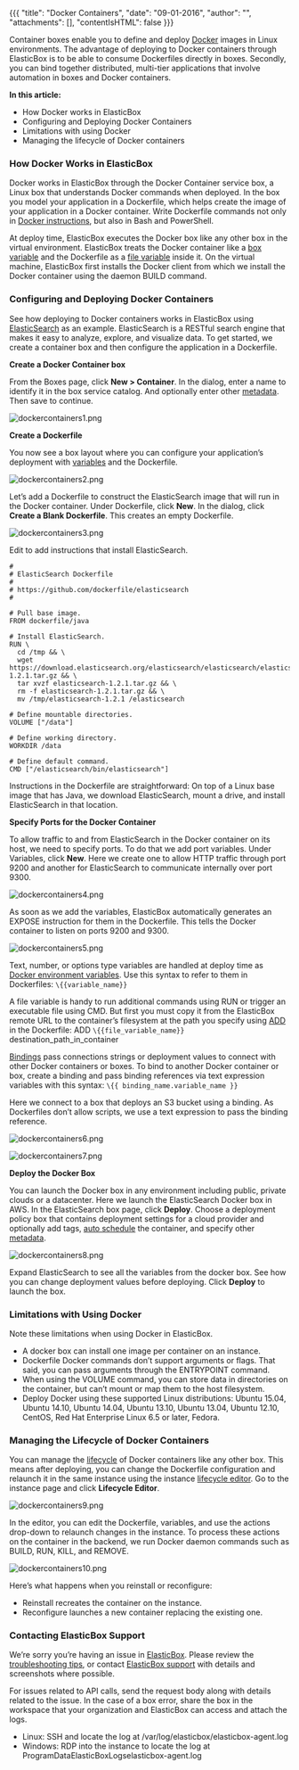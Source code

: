 {{{ "title": "Docker Containers",
"date": "09-01-2016",
"author": "",
"attachments": [],
"contentIsHTML": false
}}}

Container boxes enable you to define and deploy [Docker](https://docs.docker.com/engine/understanding-docker/) images in Linux environments. The advantage of deploying to Docker containers through ElasticBox is to be able to consume Dockerfiles directly in boxes. Secondly, you can bind together distributed, multi-tier applications that involve automation in boxes and Docker containers.

**In this article:**

* How Docker works in ElasticBox
* Configuring and Deploying Docker Containers
* Limitations with using Docker
* Managing the lifecycle of Docker containers

### How Docker Works in ElasticBox

Docker works in ElasticBox through the Docker Container service box, a Linux box that understands Docker commands when deployed. In the box you model your application in a Dockerfile, which helps create the image of your application in a Docker container. Write Dockerfile commands not only in [Docker instructions](https://docs.docker.com/engine/reference/builder/), but also in Bash and PowerShell.

At deploy time, ElasticBox executes the Docker box like any other box in the virtual environment. ElasticBox treats the Docker container like a [box variable](./parameterizing-boxes-with-variables.md) and the Dockerfile as a [file variable](./parameterizing-boxes-with-variables.md) inside it. On the virtual machine, ElasticBox first installs the Docker client from which we install the Docker container using the daemon BUILD command.

### Configuring and Deploying Docker Containers

See how deploying to Docker containers works in ElasticBox using [ElasticSearch](https://www.elastic.co/products) as an example. ElasticSearch is a RESTful search engine that makes it easy to analyze, explore, and visualize data. To get started, we create a container box and then configure the application in a Dockerfile.

**Create a Docker Container box**

From the Boxes page, click **New > Container**. In the dialog, enter a name to identify it in the box service catalog. And optionally enter other [metadata](./boxes.md). Then save to continue.

![dockercontainers1.png](../images/ElasticBox/dockercontainers1.png)

**Create a Dockerfile**

You now see a box layout where you can configure your application’s deployment with [variables](../ElasticBox/parameterizing-boxes-with-variables.md) and the Dockerfile.

![dockercontainers2.png](../images/ElasticBox/dockercontainers2.png)

Let’s add a Dockerfile to construct the ElasticSearch image that will run in the Docker container. Under Dockerfile, click **New**. In the dialog, click **Create a Blank Dockerfile**. This creates an empty Dockerfile.

![dockercontainers3.png](../images/ElasticBox/dockercontainers3.png)

Edit to add instructions that install ElasticSearch.

```
#
# ElasticSearch Dockerfile
#
# https://github.com/dockerfile/elasticsearch
#

# Pull base image.
FROM dockerfile/java

# Install ElasticSearch.
RUN \
  cd /tmp && \
  wget https://download.elasticsearch.org/elasticsearch/elasticsearch/elasticsearch-1.2.1.tar.gz && \
  tar xvzf elasticsearch-1.2.1.tar.gz && \
  rm -f elasticsearch-1.2.1.tar.gz && \
  mv /tmp/elasticsearch-1.2.1 /elasticsearch

# Define mountable directories.
VOLUME ["/data"]

# Define working directory.
WORKDIR /data

# Define default command.
CMD ["/elasticsearch/bin/elasticsearch"]
```

Instructions in the Dockerfile are straightforward: On top of a Linux base image that has Java, we download ElasticSearch, mount a drive, and install ElasticSearch in that location.

**Specify Ports for the Docker Container**

To allow traffic to and from ElasticSearch in the Docker container on its host, we need to specify ports. To do that we add port variables. Under Variables, click **New**. Here we create one to allow HTTP traffic through port 9200 and another for ElasticSearch to communicate internally over port 9300.

![dockercontainers4.png](../images/ElasticBox/dockercontainers4.png)

As soon as we add the variables, ElasticBox automatically generates an EXPOSE instruction for them in the Dockerfile. This tells the Docker container to listen on ports 9200 and 9300.

![dockercontainers5.png](../images/ElasticBox/dockercontainers5.png)

Text, number, or options type variables are handled at deploy time as [Docker environment variables](https://docs.docker.com/engine/reference/builder/). Use this syntax to refer to them in Dockerfiles: `\{{variable_name}}`

A file variable is handy to run additional commands using RUN or trigger an executable file using CMD. But first you must copy it from the ElasticBox remote URL to the container’s filesystem at the path you specify using [ADD](https://docs.docker.com/engine/reference/builder/) in the Dockerfile: ADD `\{{file_variable_name}}` destination_path_in_container

[Bindings](../ElasticBox/parameterizing-boxes-with-variables.md) pass connections strings or deployment values to connect with other Docker containers or boxes. To bind to another Docker container or box, create a binding and pass binding references via text expression variables with this syntax: `\{{ binding_name.variable_name }}`

Here we connect to a box that deploys an S3 bucket using a binding. As Dockerfiles don’t allow scripts, we use a text expression to pass the binding reference.

![dockercontainers6.png](../images/ElasticBox/dockercontainers6.png)

![dockercontainers7.png](../images/ElasticBox/dockercontainers7.png)

**Deploy the Docker Box**

You can launch the Docker box in any environment including public, private clouds or a datacenter. Here we launch the ElasticSearch Docker box in AWS. In the ElasticSearch box page, click **Deploy**. Choose a deployment policy box that contains deployment settings for a cloud provider and optionally add tags, [auto schedule](./deploying-managing-instances.md) the container, and specify other [metadata](./boxes.md).

![dockercontainers8.png](../images/ElasticBox/dockercontainers8.png)

Expand ElasticSearch to see all the variables from the docker box. See how you can change deployment values before deploying. Click **Deploy** to launch the box.

### Limitations with Using Docker

Note these limitations when using Docker in ElasticBox.

* A docker box can install one image per container on an instance.
* Dockerfile Docker commands don’t support arguments or flags. That said, you can pass arguments through the ENTRYPOINT command.
* When using the VOLUME command, you can store data in directories on the container, but can’t mount or map them to the host filesystem.
* Deploy Docker using these supported Linux distributions: Ubuntu 15.04, Ubuntu 14.10, Ubuntu 14.04, Ubuntu 13.10, Ubuntu 13.04, Ubuntu 12.10, CentOS, Red Hat Enterprise Linux 6.5 or later, Fedora.

### Managing the Lifecycle of Docker Containers

You can manage the [lifecycle](./deploying-managing-instances.md) of Docker containers like any other box. This means after deploying, you can change the Dockerfile configuration and relaunch it in the same instance using the instance [lifecycle editor](./lifecycle-editor.md). Go to the instance page and click **Lifecycle Editor**.

![dockercontainers9.png](../images/ElasticBox/dockercontainers9.png)

In the editor, you can edit the Dockerfile, variables, and use the actions drop-down to relaunch changes in the instance. To process these actions on the container in the backend, we run Docker daemon commands such as BUILD, RUN, KILL, and REMOVE.

![dockercontainers10.png](../images/ElasticBox/dockercontainers10.png)

Here’s what happens when you reinstall or reconfigure:

* Reinstall recreates the container on the instance.
* Reconfigure launches a new container replacing the existing one.

### Contacting ElasticBox Support

We’re sorry you’re having an issue in [ElasticBox](//www.ctl.io/elasticbox/). Please review the [troubleshooting tips](./troubleshooting-tips.md), or contact [ElasticBox support](mailto:support@elasticbox.com) with details and screenshots where possible.

For issues related to API calls, send the request body along with details related to the issue. In the case of a box error, share the box in the workspace that your organization and ElasticBox can access and attach the logs.
* Linux: SSH and locate the log at /var/log/elasticbox/elasticbox-agent.log
* Windows: RDP into the instance to locate the log at ProgramDataElasticBoxLogselasticbox-agent.log
